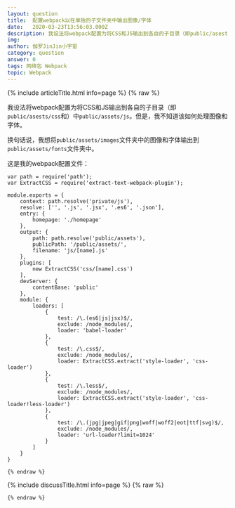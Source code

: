 ```yaml
---
layout: question
title:  配置webpack以在单独的子文件夹中输出图像/字体
date:   2020-03-23T13:56:03.000Z
description: 我设法将webpack配置为将CSS和JS输出到各自的子目录（即public/asests/css和）中public/assets/js。但是，我不知道该...
img: 
author: 伽罗JinJin小宇宙
category: question
answer: 0
tags: 网络包 Webpack
topic: Webpack
---
```

<div class="article-root">
  <div class="article">
    {% include articleTitle.html info=page %}
    {% raw %}
    <div class="article-content"><p><font style="vertical-align: inherit;"><font style="vertical-align: inherit;">我设法将webpack配置为将CSS和JS输出到各自的子目录（即</font></font><code>public/asests/css</code><font style="vertical-align: inherit;"><font style="vertical-align: inherit;">和）中</font></font><code>public/assets/js</code><font style="vertical-align: inherit;"><font style="vertical-align: inherit;">。</font><font style="vertical-align: inherit;">但是，我不知道该如何处理图像和字体。</font></font></p>

<p><font style="vertical-align: inherit;"><font style="vertical-align: inherit;">换句话说，我想将</font></font><code>public/assets/images</code><font style="vertical-align: inherit;"><font style="vertical-align: inherit;">文件夹中的</font><font style="vertical-align: inherit;">图像</font><font style="vertical-align: inherit;">和字体</font><font style="vertical-align: inherit;">输出</font><font style="vertical-align: inherit;">到</font></font><code>public/assets/fonts</code><font style="vertical-align: inherit;"><font style="vertical-align: inherit;">文件夹中。</font></font></p>

<p><font style="vertical-align: inherit;"><font style="vertical-align: inherit;">这是我的webpack配置文件：</font></font></p>

<pre><code>var path = require('path');<font></font>
var ExtractCSS = require('extract-text-webpack-plugin');<font></font>
<font></font>
module.exports = {<font></font>
    context: path.resolve('private/js'),<font></font>
    resolve: ['', '.js', '.jsx', '.es6', '.json'],<font></font>
    entry: {<font></font>
        homepage: './homepage'<font></font>
    },<font></font>
    output: {<font></font>
        path: path.resolve('public/assets'),<font></font>
        publicPath: '/public/assets/',<font></font>
        filename: 'js/[name].js'<font></font>
    },<font></font>
    plugins: [<font></font>
        new ExtractCSS('css/[name].css')<font></font>
    ],<font></font>
    devServer: {<font></font>
        contentBase: 'public'<font></font>
    },<font></font>
    module: {<font></font>
        loaders: [<font></font>
            {<font></font>
                test: /\.(es6|js|jsx)$/,<font></font>
                exclude: /node_modules/,<font></font>
                loader: 'babel-loader'<font></font>
            },<font></font>
            {<font></font>
                test: /\.css$/,<font></font>
                exclude: /node_modules/,<font></font>
                loader: ExtractCSS.extract('style-loader', 'css-loader')<font></font>
            },<font></font>
            {<font></font>
                test: /\.less$/,<font></font>
                exclude: /node_modules/,<font></font>
                loader: ExtractCSS.extract('style-loader', 'css-loader!less-loader')<font></font>
            },<font></font>
            {<font></font>
                test: /\.(jpg|jpeg|gif|png|woff|woff2|eot|ttf|svg)$/,<font></font>
                exclude: /node_modules/,<font></font>
                loader: 'url-loader?limit=1024'<font></font>
            }<font></font>
        ]<font></font>
    }<font></font>
}<font></font>
</code></pre></div>
    {% endraw %}
  </div>

  <div class="discuss-wrapper">
    {% include discussTitle.html info=page %}
    {% raw %}
    
    {% endraw %}
  </div>
<div>
